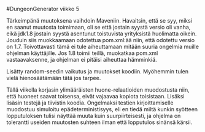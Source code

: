 #DungeonGenerator viikko 5

Tärkeimpänä muutoksena vaihdoin Maveniin. Havaitsin, että se syy, miksi en saanut muutosta toimimaan, oli se että jostain syystä versio oli vanha,
eikä jdk1.8 jostain syystä asentunut toistuvista yrityksistä huolimatta oikein. Jouduin siis muokkaamaan odotettua pom.xml:ää niin, 
että odotettu versio on 1.7. Toivottavasti tämä ei tule aiheuttamaan mitään suuria ongelmia muille ohjelman käyttäjille. Jos 1.8 toimii teillä, 
muokatkaa pom.xml vastaavaksenne, ja ohjelman ei pitäisi aiheuttaa hämminkiä.

Lisätty random-seedin vaikutus ja muutokset koodiin. Myöhemmin tulen vielä hienosäätämään tätä jos tarpee.

Tällä viikolla korjasin ylimääräisten huone-relaatioiden muodostusta niin, että huoneet saavat toisensa, eivät vajaavaa kopiota toisistaan. 
Lisäksi lisäsin testejä ja tiivistin koodia. Ongelmaksi testien kirjoittamiselle muodostuu simuloitu epädeterministisyys, eli en tiedä miltä 
kunkin syötteen lopputuloksen tulisi näyttää muuta kuin suurpiirteisesti, ja ohjelma on tolerantti useiden muutosten suhteen
ilman että lopputulos sinänsä kärsii.
